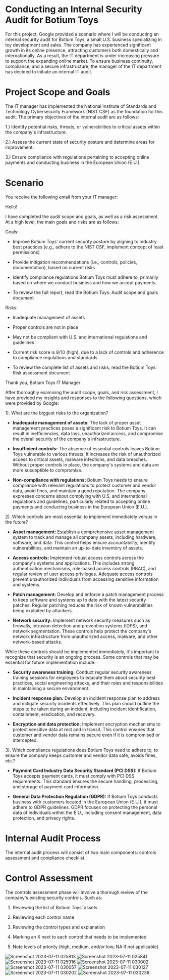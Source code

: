 # Conducting an Internal Security Audit for Botium Toys

For this project, Google provided a scenario where I will be conducting an internal security audit for Botium Toys, a small U.S. business specializing in toy development and sales. The company has experienced significant growth in its online presence, attracting customers both domestically and internationally. As a result, the IT department is under increasing pressure to support the expanding online market. To ensure business continuity, compliance, and a secure infrastructure, the manager of the IT department has decided to initiate an internal IT audit.

# Project Scope and Goals
The IT manager has implemented the National Institute of Standards and Technology Cybersecurity Framework (NIST CSF) as the foundation for this audit. The primary objectives of the internal audit are as follows:

1.) Identify potential risks, threats, or vulnerabilities to critical assets within the company's infrastructure.

2.) Assess the current state of security posture and determine areas for improvement.

3.) Ensure compliance with regulations pertaining to accepting online payments and conducting business in the European Union (E.U.).

# Scenario 

You receive the following email from your IT manager:

Hello!

I have completed the audit scope and goals, as well as a risk assessment. At a high level, the main goals and risks are as follows:

Goals:

* Improve Botium Toys’ current security posture by aligning to industry best practices (e.g., adhere to the NIST CSF, implement concept of least permissions)

* Provide mitigation recommendations (i.e., controls, policies, documentation), based on current risks

* Identify compliance regulations Botium Toys must adhere to, primarily based on where we conduct business and how we accept payments

* To review the full report, read the Botium Toys: Audit scope and goals document

Risks:

* Inadequate management of assets

* Proper controls are not in place

* May not be compliant with U.S. and international regulations and guidelines

* Current risk score is 8/10 (high), due to a lack of controls and adherence to compliance regulations and standards

* To review the complete list of assets and risks, read the Botium Toys: Risk assessment document 


Thank you,
Botium Toys IT Manager

After thoroughly examining the audit scope, goals, and risk assessment, I have provided my insights and responses to the following questions, which were provided by Google:

1). What are the biggest risks to the organization?

  * <b>Inadequate management of assets:</b> The lack of proper asset management practices poses a significant risk to Botium Toys. It can result in inefficiencies, data loss, unauthorized access, and compromise the overall security of the company's infrastructure.

  * <b>Insufficient controls:</b> The absence of essential controls leaves Botium Toys vulnerable to various threats. It increases the risk of unauthorized access to critical assets, malware infections, and data breaches. Without proper controls in place, the company's systems and data are more susceptible to compromise.

  * <b>Non-compliance with regulations:</b> Botium Toys needs to ensure compliance with relevant regulations to protect customer and vendor data, avoid fines, and maintain a good reputation. The company expresses concerns about complying with U.S. and international regulations and guidelines, particularly related to accepting online payments and conducting business in the European Union (E.U.).

2). Which controls are most essential to implement immediately versus in the future?

  *  <b>Asset management:</b> Establish a comprehensive asset management system to track and manage all company assets, including hardware, software, and data. This control helps ensure accountability, identify vulnerabilities, and maintain an up-to-date inventory of assets.

  *  <b>Access controls:</b> Implement robust access controls across the company's systems and applications. This includes strong authentication mechanisms, role-based access controls (RBAC), and regular review of user access privileges. Adequate access controls prevent unauthorized individuals from accessing sensitive information and systems.

  *  <b>Patch management:</b> Develop and enforce a patch management process to keep software and systems up to date with the latest security patches. Regular patching reduces the risk of known vulnerabilities being exploited by attackers.

  *  <b>Network security:</b> Implement network security measures such as firewalls, intrusion detection and prevention systems (IDPS), and network segmentation. These controls help protect the company's network infrastructure from unauthorized access, malware, and other network-based attacks.

While these controls should be implemented immediately, it's important to recognize that security is an ongoing process. Some controls that may be essential for future implementation include:

  *  <b>Security awareness training:</b> Conduct regular security awareness training sessions for employees to educate them about security best practices, social engineering attacks, and their roles and responsibilities in maintaining a secure environment.

  *  <b>Incident response plan:</b> Develop an incident response plan to address and mitigate security incidents effectively. This plan should outline the steps to be taken during an incident, including incident identification, containment, eradication, and recovery.

  *  <b>Encryption and data protection:</b> Implement encryption mechanisms to protect sensitive data at rest and in transit. This control ensures that customer and vendor data remains secure even if it is compromised or intercepted.

3). Which compliance regulations does Botium Toys need to adhere to, to ensure the company keeps customer and vendor data safe, avoids fines, etc.?

  *  <b>Payment Card Industry Data Security Standard (PCI DSS):</b> If Botium Toys accepts payment cards, it must comply with PCI DSS requirements. This standard ensures the secure handling, processing, and storage of payment card information.

  *  <b>General Data Protection Regulation (GDPR):</b> If Botium Toys conducts business with customers located in the European Union (E.U.), it must adhere to GDPR guidelines. GDPR focuses on protecting the personal data of individuals within the E.U., including consent management, data protection, and privacy rights.

  # Internal Audit Process

  The internal audit process will consist of two main components: controls assessment and compliance checklist.

  # Control Assessment 

  The controls assessment phase will involve a thorough review of the company's existing security controls. Such as:
  
 1. Reviewing the list of Botium Toys’ assets
  
 2. Reviewing each control name 
  
 3. Reviewing the control types and explanation  

 4. Marking an X next to each control that needs to be implemented

 5. Note levels of priority (high, medium, and/or low; NA if not applicable)

![Screenshot 2023-07-11 025813](https://github.com/Bejon-Norman1/Google-Internal-security-audit-Project/assets/19808403/b2e6a2a8-25a2-46de-b8ea-d755ed975f13)
![Screenshot 2023-07-11 025841](https://github.com/Bejon-Norman1/Google-Internal-security-audit-Project/assets/19808403/e40a4d86-a9e3-4917-a29a-f24345693561)
![Screenshot 2023-07-11 025916](https://github.com/Bejon-Norman1/Google-Internal-security-audit-Project/assets/19808403/47835f68-fc2e-44c7-9696-a23b0770d159)
![Screenshot 2023-07-11 030002](https://github.com/Bejon-Norman1/Google-Internal-security-audit-Project/assets/19808403/5f9242d2-0eeb-471a-8844-4f7927a93eb3)
![Screenshot 2023-07-11 030057](https://github.com/Bejon-Norman1/Google-Internal-security-audit-Project/assets/19808403/d350a1e5-fea4-46ea-9d8e-28b0b43a431e)
![Screenshot 2023-07-11 030127](https://github.com/Bejon-Norman1/Google-Internal-security-audit-Project/assets/19808403/96f6ce64-c2e6-49c6-8021-29b61d5e1d31)
![Screenshot 2023-07-11 030202](https://github.com/Bejon-Norman1/Google-Internal-security-audit-Project/assets/19808403/3167d920-89e2-4f3f-933b-53551a34a295)
![Screenshot 2023-07-11 030238](https://github.com/Bejon-Norman1/Google-Internal-security-audit-Project/assets/19808403/1e525fb0-2333-4d1a-b2ed-a3289e08275e)










